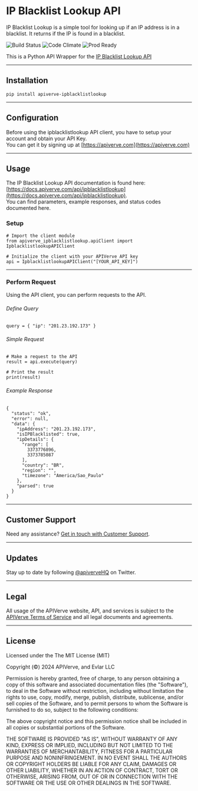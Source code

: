 IP Blacklist Lookup API
============

IP Blacklist Lookup is a simple tool for looking up if an IP address is in a blacklist. It returns if the IP is found in a blacklist.

![Build Status](https://img.shields.io/badge/build-passing-green)
![Code Climate](https://img.shields.io/badge/maintainability-B-purple)
![Prod Ready](https://img.shields.io/badge/production-ready-blue)

This is a Python API Wrapper for the [IP Blacklist Lookup API](https://apiverve.com/marketplace/api/ipblacklistlookup)

---

## Installation
	pip install apiverve-ipblacklistlookup

---

## Configuration

Before using the ipblacklistlookup API client, you have to setup your account and obtain your API Key.  
You can get it by signing up at [https://apiverve.com](https://apiverve.com)

---

## Usage

The IP Blacklist Lookup API documentation is found here: [https://docs.apiverve.com/api/ipblacklistlookup](https://docs.apiverve.com/api/ipblacklistlookup).  
You can find parameters, example responses, and status codes documented here.

### Setup

```
# Import the client module
from apiverve_ipblacklistlookup.apiClient import IpblacklistlookupAPIClient

# Initialize the client with your APIVerve API key
api = IpblacklistlookupAPIClient("[YOUR_API_KEY]")
```

---


### Perform Request
Using the API client, you can perform requests to the API.

###### Define Query

```
query = { "ip": "201.23.192.173" }
```

###### Simple Request

```
# Make a request to the API
result = api.execute(query)

# Print the result
print(result)
```

###### Example Response

```
{
  "status": "ok",
  "error": null,
  "data": {
    "ipAddress": "201.23.192.173",
    "isIPBlacklisted": true,
    "ipDetails": {
      "range": [
        3373776896,
        3373785087
      ],
      "country": "BR",
      "region": "",
      "timezone": "America/Sao_Paulo"
    },
    "parsed": true
  }
}
```

---

## Customer Support

Need any assistance? [Get in touch with Customer Support](https://apiverve.com/contact).

---

## Updates
Stay up to date by following [@apiverveHQ](https://twitter.com/apiverveHQ) on Twitter.

---

## Legal

All usage of the APIVerve website, API, and services is subject to the [APIVerve Terms of Service](https://apiverve.com/terms) and all legal documents and agreements.

---

## License
Licensed under the The MIT License (MIT)

Copyright (&copy;) 2024 APIVerve, and Evlar LLC

Permission is hereby granted, free of charge, to any person obtaining a copy of this software and associated documentation files (the "Software"), to deal in the Software without restriction, including without limitation the rights to use, copy, modify, merge, publish, distribute, sublicense, and/or sell copies of the Software, and to permit persons to whom the Software is furnished to do so, subject to the following conditions:

The above copyright notice and this permission notice shall be included in all copies or substantial portions of the Software.

THE SOFTWARE IS PROVIDED "AS IS", WITHOUT WARRANTY OF ANY KIND, EXPRESS OR IMPLIED, INCLUDING BUT NOT LIMITED TO THE WARRANTIES OF MERCHANTABILITY, FITNESS FOR A PARTICULAR PURPOSE AND NONINFRINGEMENT. IN NO EVENT SHALL THE AUTHORS OR COPYRIGHT HOLDERS BE LIABLE FOR ANY CLAIM, DAMAGES OR OTHER LIABILITY, WHETHER IN AN ACTION OF CONTRACT, TORT OR OTHERWISE, ARISING FROM, OUT OF OR IN CONNECTION WITH THE SOFTWARE OR THE USE OR OTHER DEALINGS IN THE SOFTWARE.
